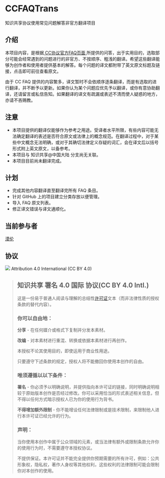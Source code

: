 # CCFAQTrans

知识共享协议使用常见问题解答非官方翻译项目

## 介绍
本项目内容，是根据[ CC协议官方FAQ页面 ](https://creativecommons.org/faq/)所提供的问答，出于实用目的，选取部分可能会经常遇到的问题进行的非官方、不按顺序、粗浅的翻译。希望这些翻译能够为创作者和使用者提供基本的解答。每个问题的译文都附带了英文原文标题及链接，点击即可前往查看原文。

由于 CC FAQ 提供的内容繁多，译文暂时不会依顺序逐条翻译，而是有选取的进行翻译，并不断予以更新。如果你认为某个问题应优先予以翻译，或你有意协助翻译，还请留言或私信告知。如果翻译的译文有疏漏或表述不清而使人疑惑的地方，亦请不吝赐教。

## 注意
- 本项目提供的翻译仅能够作为参考之用途。受译者水平所限，有些内容可能无法确定翻译的表述是否符合原文或法律上的概念规范。在翻译过程中，对于某些中文概念无法明确，或对于其确切法律定义存疑的词汇，会在译文后以括号形式附上英文原文，以备参考。
- 本项目与 知识共享@中国大陆 分支尚无关联。
- 本项目目前尚未翻译完成。

## 计划
- 完成其他内容翻译直至翻译完所有 FAQ 条目。
- 针对 GitHub 上的项目建立分类存放以便管理。
- 导入 FAQ 原文列表。
- 修正译文错误与译文通顺化。

## 当前参与者
[漠伦](https://molun.net)

## 协议
[![](https://licensebuttons.net/l/by/4.0/88x31.png)](https://creativecommons.org/licenses/by/4.0/)
Attribution 4.0 International (CC BY 4.0)

>## 知识共享 署名 4.0 国际 协议(CC BY 4.0 Intl.)
>
>这是一份易于普通人阅读与理解的总结性[许可证](https://creativecommons.org/licenses/by/4.0/legalcode)文本（而非法律性质的授权条款的替代内容）。
>
>### 你可以自由地：
>
>**分享** - 在任何媒介或格式下复制并分发本素材。
>
>**改编** - 对本素材进行重混、转换或依据本素材进行再创作。
>
>本授权不论其使用目的，即使运用于商业性用途。
>
>只要遵守下述条款的规定，授权人将不能撤回你使用本创作的自由。
>
>### 唯须遵循以以下条件：
>
>**署名** - 你必须予以明确说明，并提供指向本许可证的链接，同时明确说明相较于原始版本创作是否经过修改。你可以采用恰当的形式表述相关信息，但不得以任何方式暗示授权人已为你的使用行为背书。
>
>**不得增加额外限制** - 你不能增设任何法律限制或是技术限制，来限制他人进行本许可证已经允许的行为。
>
>### 声明：
>
>当你使用本创作中属于公众领域的元素，或当法律有额外或限制条款允许你的使用行为时，不需要遵守本授权协议。
>
>不提供保证。本许可证并不能完全提供你预期需要的所有许可，例如：公共形象权，隐私权，著作人身权等其他权利，这些权利的法律限制可能会限制你对本创作的使用。
